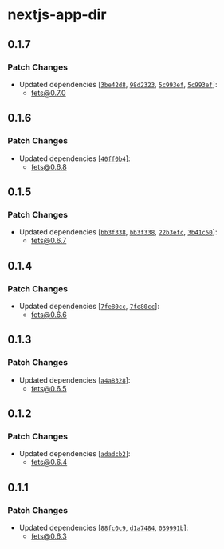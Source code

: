 # nextjs-app-dir

## 0.1.7

### Patch Changes

- Updated dependencies [[`3be42d8`](https://github.com/ardatan/feTS/commit/3be42d8f812c96968a3107aea0c455687bc4930a), [`98d2323`](https://github.com/ardatan/feTS/commit/98d2323c7e20551e99e8b79734ab1e3f7d33cca1), [`5c993ef`](https://github.com/ardatan/feTS/commit/5c993efa9749889df314890d9c03410bcbb11288), [`5c993ef`](https://github.com/ardatan/feTS/commit/5c993efa9749889df314890d9c03410bcbb11288)]:
  - fets@0.7.0

## 0.1.6

### Patch Changes

- Updated dependencies
  [[`40ff0b4`](https://github.com/ardatan/feTS/commit/40ff0b4752edf94341231455bca8790115af25ad)]:
  - fets@0.6.8

## 0.1.5

### Patch Changes

- Updated dependencies
  [[`bb3f338`](https://github.com/ardatan/feTS/commit/bb3f3383f5f7662fb43970d964b6e0a1fd9179cc),
  [`bb3f338`](https://github.com/ardatan/feTS/commit/bb3f3383f5f7662fb43970d964b6e0a1fd9179cc),
  [`22b3efc`](https://github.com/ardatan/feTS/commit/22b3efc733754dbcaf8c9cde006b99eed480a11f),
  [`3b41c50`](https://github.com/ardatan/feTS/commit/3b41c50ae5ea0bc8e18bda63e457f5ef49e35903)]:
  - fets@0.6.7

## 0.1.4

### Patch Changes

- Updated dependencies
  [[`7fe80cc`](https://github.com/ardatan/feTS/commit/7fe80ccc8959bbc76f81cb6f5d4e7df372b442bd),
  [`7fe80cc`](https://github.com/ardatan/feTS/commit/7fe80ccc8959bbc76f81cb6f5d4e7df372b442bd)]:
  - fets@0.6.6

## 0.1.3

### Patch Changes

- Updated dependencies
  [[`a4a8328`](https://github.com/ardatan/feTS/commit/a4a8328e0d771913ea817daa3d6e0c8190843ce1)]:
  - fets@0.6.5

## 0.1.2

### Patch Changes

- Updated dependencies
  [[`adadcb2`](https://github.com/ardatan/feTS/commit/adadcb2e0b634d199d44742d7aa9f9750a657d94)]:
  - fets@0.6.4

## 0.1.1

### Patch Changes

- Updated dependencies
  [[`88fc0c9`](https://github.com/ardatan/feTS/commit/88fc0c9e66415ed5667c32bc4a8af15856d3d0cd),
  [`d1a7484`](https://github.com/ardatan/feTS/commit/d1a74843b5b1c3844294a86a253a773bb5b85a09),
  [`039991b`](https://github.com/ardatan/feTS/commit/039991b9ad94d8170efc1cb2b8393e53c242be30)]:
  - fets@0.6.3
